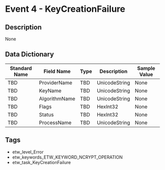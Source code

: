 # Event 4 - KeyCreationFailure

## Description
None

## Data Dictionary
|Standard Name|Field Name|Type|Description|Sample Value|
|---|---|---|---|---|
|TBD|ProviderName|TBD|UnicodeString|None|None|
|TBD|KeyName|TBD|UnicodeString|None|None|
|TBD|AlgorithmName|TBD|UnicodeString|None|None|
|TBD|Flags|TBD|HexInt32|None|None|
|TBD|Status|TBD|HexInt32|None|None|
|TBD|ProcessName|TBD|UnicodeString|None|None|

## Tags
* etw_level_Error
* etw_keywords_ETW_KEYWORD_NCRYPT_OPERATION
* etw_task_KeyCreationFailure